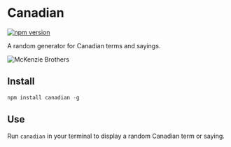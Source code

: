 # Canadian

[![npm version](https://badge.fury.io/js/canadian.svg)](http://badge.fury.io/js/canadian)

A random generator for Canadian terms and sayings.

![McKenzie Brothers](https://raw.github.com/ryanburgess/canadian/master/mckenzie-brothers.jpg)

## Install

```js
npm install canadian -g
```

## Use
Run ```canadian``` in your terminal to display a random Canadian term or saying.